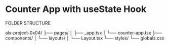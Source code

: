 # Counter App with useState Hook 

FOLDER STRUCTURE 

alx-project-0x04/
├── pages/
│   ├── _app.tsx
│   └── counter-app.tsx
├── components/
│   └── layouts/
│       └── Layout.tsx
└── styles/
    └── globals.css
